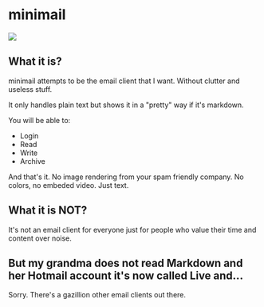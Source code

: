 # minimail

![](http://cl.ly/image/1R2l3x3p0542/Screen%20Shot%202014-03-21%20at%2011.15.07%20AM.png)

## What it is?

minimail attempts to be the email client that I want. Without clutter and
useless stuff.

It only handles plain text but shows it in a "pretty" way if it's markdown.

You will be able to:

* Login
* Read
* Write
* Archive

And that's it. No image rendering from your spam friendly company. No colors, no
embeded video. Just text.

## What it is NOT?

It's not an email client for everyone just for people who value their time and
content over noise.

## But my grandma does not read Markdown and her Hotmail account it's now called Live and...

Sorry. There's a gazillion other email clients out there.
